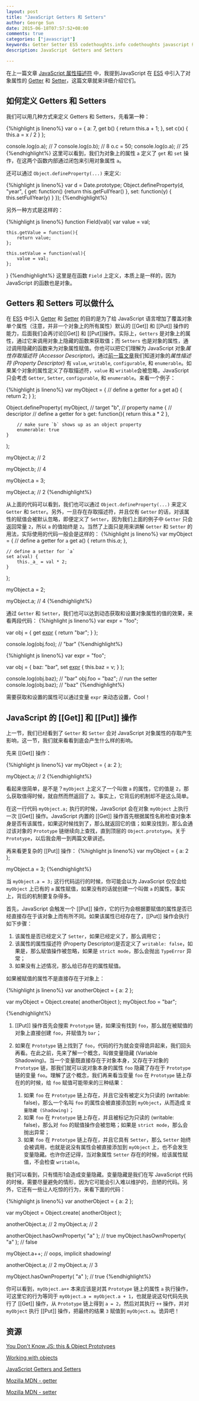 ```yaml
---
layout: post
title: "JavaScript Getters 和 Setters"
author: George Sun
date: 2015-06-18T07:57:52+08:00
comments: true
categories: ["javascript"]
keywords: Getter Setter ES5 codethoughts.info codethoughts javascript 编程语言 JS
description: JavaScript  Getters and Setters

---
```


在上一篇文章 [JavaScript 属性描述符](http://codethoughts.info/javascript/2015/06/16/javascript-property-descriptors/) 中，我提到JavaScript 在 [ES5](https://es5.github.io/) 中引入了对象属性的 [Getter](https://developer.mozilla.org/en-US/docs/Web/JavaScript/Reference/Functions/get) 和 [Setter](https://developer.mozilla.org/en-US/docs/Web/JavaScript/Reference/Functions/set)，这篇文章就来详细介绍它们。

## 如何定义 Getters 和 Setters

我们可以用几种方式来定义 Getters 和 Setters，先看第一种：

{%highlight js lineno%}
var o = {
  a: 7,
  get b() { 
    return this.a + 1;
  },
  set c(x) {
    this.a = x / 2
  }
};

console.log(o.a); // 7
console.log(o.b); // 8
o.c = 50;
console.log(o.a); // 25
{%endhighlight%}
这里可以看到，我们为对象上的属性 `a` 定义了 `get` 和 `set` 操作，在这两个函数内部通过闭包来引用对象属性 `a`。

还可以通过 `Object.defineProperty(...)` 来定义:

{%highlight js lineno%}
var d = Date.prototype;
Object.defineProperty(d, "year", {
  get: function() {return this.getFullYear() },
  set: function(y) { this.setFullYear(y) }
});
{%endhighlight%}


另外一种方式是这样的：

{%highlight js lineno%}
function Field(val){
    var value = val;
   
    this.getValue = function(){
        return value;
    };
   
    this.setValue = function(val){
        value = val;
    };
}
{%endhighlight%}
这里是在函数 `Field` 上定义，本质上是一样的，因为 JavaScript 的函数也是对象。

## Getters 和 Setters 可以做什么

在 [ES5](https://es5.github.io/) 中引入 [Getter](https://developer.mozilla.org/en-US/docs/Web/JavaScript/Reference/Functions/get) 和 [Setter](https://developer.mozilla.org/en-US/docs/Web/JavaScript/Reference/Functions/set) 的目的是为了给 JavaScript 语言增加了覆盖对象单个属性（注意，并非一个对象上的所有属性）默认的 [[Get]] 和 [[Put]] 操作的能力，后面我们会再讨论[[Get]] 和 [[Put]]操作。实际上，`Getters` 是对象上的属性，通过它来调用对象上隐藏的函数来获取值；而 `Setters` 也是对象的属性，通过调用隐藏的函数来为对象属性赋值。你也可以把它们理解为 JavaScript 对象*属性存取描述符 (Accessor Descriptor)*。通过[前一篇文章](http://codethoughts.info/javascript/2015/06/16/javascript-property-descriptors/)我们知道对象的*属性描述符 (Property Descriptor)* 有 `value`, `writable`, `configurable`, 和 `enumerable`。如果某个对象的属性定义了存取描述符，`value` 和 `writable`会被忽略，JavaScript 只会考虑 `Getter`, `Setter`, `configurable`, 和 `enumerable`。来看一个例子：

{%highlight js lineno%}
var myObject = {
    // define a getter for `a`
    get a() {
        return 2;
    }
};

Object.defineProperty(
    myObject,   // target
    "b",        // property name
    {           // descriptor
        // define a getter for `b`
        get: function(){ return this.a * 2 },

        // make sure `b` shows up as an object property
        enumerable: true
    }
);

myObject.a; // 2

myObject.b; // 4

myObject.a = 3;

myObject.a; // 2 
{%endhighlight%} 

从上面的代码可以看到，我们也可以通过 `Object.defineProperty(...)` 来定义 `Getter` 和 `Setter`。另外，一旦存在存取描述符，并且仅有 `Getter` 的话，对该属性的赋值会被默认忽略，即便定义了 `Setter`，因为我们上面的例子中 `Getter` 只会返回常量 `2`，所以 `a` 的值始终是 `2`。当然了上面只是用来讲解 `Getter` 和 `Setter` 的用法，实际使用的代码一般会是这样的：
{%highlight js lineno%}
var myObject = {
    // define a getter for `a`
    get a() {
        return this._a_;
    },

    // define a setter for `a`
    set a(val) {
        this._a_ = val * 2;
    }
};

myObject.a = 2;

myObject.a; // 4
{%endhighlight%}

通过 `Getter` 和 `Setter`，我们也可以达到动态获取和设置对象属性的值的效果，来看两段代码：
{%highlight js lineno%}
var expr = "foo";

var obj = {
  get [expr]() { return "bar"; }
};

console.log(obj.foo); // "bar"
{%endhighlight%}

{%highlight js lineno%}
var expr = "foo";

var obj = {
  baz: "bar",
  set [expr](v) { this.baz = v; }
};

console.log(obj.baz); // "bar"
obj.foo = "baz";      // run the setter
console.log(obj.baz); // "baz"
{%endhighlight%}

需要获取和设置的属性可以通过变量 `expr` 来动态设置，Cool！

## JavaScript 的 [[Get]] 和 [[Put]] 操作
上一节，我们已经看到了 `Getter` 和 `Setter` 会对 JavaScript 对象属性的存取产生影响，这一节，我们就来看看到底会产生什么样的影响。

先来 [[Get]] 操作：

{%highlight js lineno%}
var myObject = {
    a: 2
};

myObject.a; // 2
{%endhighlight%}

看起来很简单，是不是？`myObject` 上定义了一个叫做 `a` 的属性，它的值是 `2`，那么获取值得时候，就自然而然返回了 `2`。事实上，它背后的机制却不是这么简单。

在这一行代码 `myObject.a;` 执行的时候，JavaScript 会在对象 `myObject` 上执行一次 [[Get]] 操作。JavaScript 内置的 [[Get]] 操作首先根据属性名称检查对象本身是否有该属性，如果这时候找到了，那么就返回它的值；如果没找到，那么会通过该对象的 `Prototype` 链继续向上查找，直到顶层的 `Object.prototype`。关于 `Prototype`，以后我会用一到两篇文章讲述。

再来看更复杂的 [[Put]] 操作：
{%highlight js lineno%}
var myObject = {
    a: 2
};

myObject.a = 3;
{%endhighlight%}

当 `myObject.a = 3;` 这行代码运行的时候，你可能会以为 JavaScript 仅仅会给 `myObject` 上已有的 `a` 属性赋值，如果没有的话就创建一个叫做 `a` 的属性，事实上，背后的机制要复杂得多。

首先，JavaScript 会触发一个 [[Put]] 操作，它的行为会根据要赋值的属性是否已经直接存在于该对象上而有所不同。如果该属性已经存在了，[[Put]] 操作会执行如下步骤：

1. 该属性是否已经定义了 `Setter`，如果已经定义了，那么调用它；
2. 该属性的属性描述符 (Property Descriptor)是否定义了 `writable: false`，如果是，那么赋值操作被忽略，如果是 `strict mode`，那么会抛出 `TypeError` 异常；
3. 如果没有上述情况，那么给已存在的属性赋值。


如果被赋值的属性不是直接存在于对象上：

{%highlight js lineno%}
var anotherObject = {
    a: 2
};

var myObject = Object.create( anotherObject );
myObject.foo = "bar";

{%endhighlight%}

1. [[Put]] 操作首先会搜索 `Prototype` 链，如果没有找到 `foo`，那么就在被赋值的对象上直接创建 `foo`，并赋值为 `bar`；
2. 如果在 `Prototype` 链上找到了 `foo`，代码的行为就会变得诡异起来，我们回头再看。在此之前，先来了解一个概念，叫做变量隐藏 (Variable Shadowing)。当一个变量既直接存在于对象本身，又存在于对象的 `Prototype` 链，那我们就可以说对象本身的属性 `foo` 隐藏了存在于 `Prototype` 链的变量 `foo`。理解了这个概念，我们再来看当变量 `foo` 在 `Prototype` 链上存在的的时候，给 `foo` 赋值可能带来的三种结果：
    
    1. 如果 `foo` 在 `Prototype` 链上存在，并且它没有被定义为只读的 (writable: false)，那么一个名叫 `foo` 的属性会被直接添加到 `myObject`，从而造成 `变量隐藏 (Shadowing)`；
    2. 如果 `foo` 在 `Prototype` 链上存在，并且被标记为只读的 (writable: false)，那么对 `foo` 的赋值操作会被忽略；如果是 `strict mode`，那么会抛出异常；
    3. 如果 `foo` 在 `Prototype` 链上存在，并且它具有 `Setter`，那么 `Setter` 始终会被调用，也就是说没有属性会被直接添加到 `myObject` 上，也不会发生变量隐藏。也许你还记得，当对象属性 `Setter` 存在的时候，给该属性赋值，不会检查 `writable`。

我们可以看到，只有情形1会造成变量隐藏。变量隐藏是我们在写 JavaScript 代码的时候，需要尽量避免的情形，因为它可能会引入难以维护的，丑陋的代码。另外，它还有一些让人吃惊的行为，来看下面的代码：

{%highlight js lineno%}
var anotherObject = {
    a: 2
};

var myObject = Object.create( anotherObject );

anotherObject.a; // 2
myObject.a; // 2

anotherObject.hasOwnProperty( "a" ); // true
myObject.hasOwnProperty( "a" ); // false

myObject.a++; // oops, implicit shadowing!

anotherObject.a; // 2
myObject.a; // 3

myObject.hasOwnProperty( "a" ); // true
{%endhighlight%}

你可以看到，`myObject.a++` 本来应该是对其 `Prototype` 链上的属性 `a` 执行操作，可这里它的行为等同于 `myObject.a = myObject.a + 1`，也就是说这句代码先执行了 [[Get]] 操作，从 `Prototype` 链上得到 `a = 2`，然后对其执行 `++` 操作，并对 `myObject` 执行 [[Put]] 操作，把最终的结果 `3` 赋值到 `myObject.a`。诡异吧！

## 资源

[You Don't Know JS: this & Object Prototypes](https://github.com/getify/You-Dont-Know-JS/blob/master/this%20%26%20object%20prototypes)

[Working with objects](https://developer.mozilla.org/en-US/docs/Web/JavaScript/Guide/Working_with_Objects)

[JavaScript Getters and Setters](http://ejohn.org/blog/javascript-getters-and-setters/)

[Mozilla MDN - getter](https://developer.mozilla.org/en-US/docs/Web/JavaScript/Reference/Functions/get)

[Mozilla MDN - setter](https://developer.mozilla.org/en-US/docs/Web/JavaScript/Reference/Functions/set)





